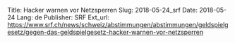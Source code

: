 Title: Hacker warnen vor Netzsperren
Slug: 2018-05-24_srf
Date: 2018-05-24
Lang: de
Publisher: SRF
Ext_url: https://www.srf.ch/news/schweiz/abstimmungen/abstimmungen/geldspielgesetz/gegen-das-geldspielgesetz-hacker-warnen-vor-netzsperren